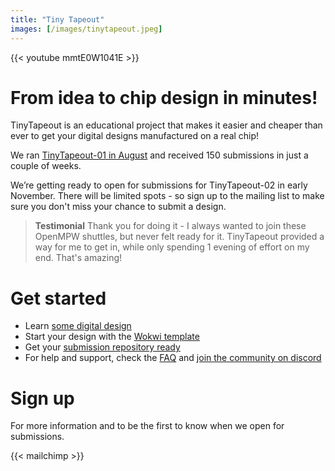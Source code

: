 ```yaml
---
title: "Tiny Tapeout"
images: [/images/tinytapeout.jpeg]
---
```


{{< youtube mmtE0W1041E >}}

# From idea to chip design in minutes!

TinyTapeout is an educational project that makes it easier and cheaper than ever to get your digital designs manufactured on a real chip!

We ran [TinyTapeout-01 in August](/runs/tt01/) and received 150 submissions in just a couple of weeks. 

We’re getting ready to open for submissions for TinyTapeout-02 in early November. There will be limited spots - so sign up to the mailing list to make sure you don't miss your chance to submit a design.

> **Testimonial** Thank you for doing it - I always wanted to join these OpenMPW shuttles, but never felt ready for it. TinyTapeout provided a way for me to get in, while only spending 1 evening of effort on my end. That's amazing! 

# Get started

* Learn [some digital design](digital_design)
* Start your design with the [Wokwi template](https://wokwi.com/projects/339800239192932947)
* Get your [submission repository ready](/runs/tt02/)
* For help and support, check the [FAQ](faq) and [join the community on discord](https://discord.gg/qZHPrPsmt6)

# Sign up

For more information and to be the first to know when we open for submissions.

{{< mailchimp >}}
